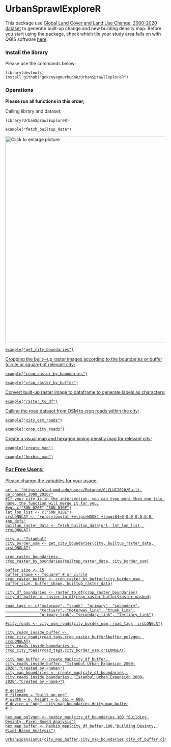 # UrbanSprawlExploreR

This package use [Global Land Cover and Land Use Change, 2000-2020 dataset](https://glad.umd.edu/dataset/GLCLUC2020) to generate built-up change and new building density map.
Before you start using the package, check which tile your study area falls on with QGIS software [here](https://glad.umd.edu/users/Potapov/GLCLUC2020/10d_tiles.zip).

### Install the library 

Please use the commands below;
```
library(devtools)
install_github("gokceyagmurbudak/UrbanSprawlExploreR")
```
### Operations

**Please run all functions in this order;**

Calling library and dataset;
```
library(UrbanSprawlExploreR)
```
```
example("fetch_builtup_data")
```
<a href="https://drive.google.com/uc?export=view&id=1C1mROUeTyEOI5p2fIYJDJpHFvYzSIoXc"><img src="https://drive.google.com/uc?export=view&id=1C1mROUeTyEOI5p2fIYJDJpHFvYzSIoXc" style="width: 650px; max-width: 100%; height: auto" title="Click to enlarge picture" />

```
example("get_city_boundaries")
```

Cropping the built--up raster images according to the boundaries or buffer (circle or square) of relevant city;
```
example("crop_raster_by_boundaries")
```
```
example("crop_raster_by_buffer")
```

Convert built-up raster image to dataframe to generate labels as characters;
```
example("raster_to_df")
```

Calling the road dataset from OSM to crop roads within the city;
```
example("city_osm_roads")
```
```
example("crop_city_roads")
```

Create a visual map and hexagon bining denstiy map for relevant city;
```
example("create_map")
```
```
example("hexbin_map")
```

### For Free Users:

Please change the variables for your usage;

```
url <- "https://glad.umd.edu/users/Potapov/GLCLUC2020/Built-up_change_2000_2020/"
#If your city is in the intersection, you can type more than one tile name, the function will merge it for you.
#eg. c("50N_020E","50N_030E")
lat_lon_list <- c("50N_020E")
crsLONGLAT <- "+proj=longlat +ellps=WGS84 +towgs84=0,0,0,0,0,0,0 +no_defs"
builtup_raster_data <- fetch_builtup_data(url, lat_lon_list, crsLONGLAT)

city <- "Istanbul"
city_border_osm <- get_city_boundaries(city, builtup_raster_data, crsLONGLAT)

crop_raster_boundaries<- crop_raster_by_boundaries(builtup_raster_data, city_border_osm)

buffer_size <- 15
buffer_shape <- "square" # or circle
crop_raster_buffer <- crop_raster_by_buffer(city_border_osm, buffer_size, buffer_shape, builtup_raster_data)

city_df_boundaries <- raster_to_df(crop_raster_boundaries)
city_df_buffer <- raster_to_df(crop_raster_buffer$raster_masked)

road_tags <- c("motorway", "trunk", "primary", "secondary",
               "tertiary", "motorway_link", "trunk_link",
               "primary_link", "secondary_link", "tertiary_link")

#city_roads <- city_osm_roads(city_border_osm, road_tags, crsLONGLAT)

city_roads_inside_buffer <- crop_city_roads(road_tags,crop_raster_buffer$buffer_polygon, crsLONGLAT)
city_roads_inside_boundaries <- crop_city_roads(road_tags,city_border_osm,crsLONGLAT)

city_map_buffer <- create_map(city_df_buffer, city_roads_inside_buffer, "Istanbul Urban Expansion 2000-2020","Created by <name>")
city_map_boundaries <- create_map(city_df_boundaries, city_roads_inside_boundaries, "Istanbul Urban Expansion 2000-2020","Created by <name>")

# ggsave(
# filename = "built_up.png",
# width = 6, height = 6, dpi = 600,
# device = "png", city_map_boundaries #city_map_buffer
# )

hex_map_polygon <- hexbin_map(city_df_boundaries,100,"Building Desinty, Pixel-Based Analysis")
hex_map_buffer <- hexbin_map(city_df_buffer,100,"Building Desinty, Pixel-Based Analysis")

UrbanExpansionUI(city_map_buffer,city_map_boundaries,city_df_buffer,city_df_boundaries)

```

